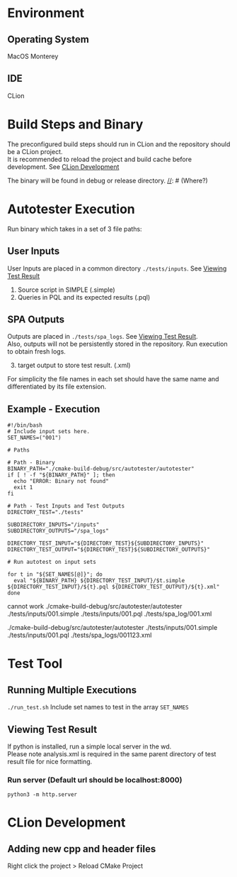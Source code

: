 
# Environment

## Operating System
MacOS Monterey

## IDE
CLion

# Build Steps and Binary

The preconfigured build steps should run in CLion and the repository should be a CLion project. \
It is recommended to reload the project and build cache before development. See [CLion Development](#clion-development)

The binary will be found in debug or release directory. [//]: # (Where?)

# Autotester Execution

Run binary which takes in a set of 3 file paths:

## User Inputs

User Inputs are placed in a common directory ```./tests/inputs```. See [Viewing Test Result](#viewing-test-result)

1. Source script in SIMPLE (.simple)
2. Queries in PQL and its expected results (.pql)

## SPA Outputs

Outputs are placed in ```./tests/spa_logs```.  See [Viewing Test Result](#viewing-test-result). \
Also, outputs will not be persistently stored in the repository. Run execution to obtain fresh logs.

3. target output to store test result. (.xml)

For simplicity the file names in each set should have the same name and differentiated by its file extension.

## Example - Execution

```
#!/bin/bash
# Include input sets here.
SET_NAMES=("001")

# Paths

# Path - Binary
BINARY_PATH="./cmake-build-debug/src/autotester/autotester"
if [ ! -f "${BINARY_PATH}" ]; then
  echo "ERROR: Binary not found"
  exit 1
fi

# Path - Test Inputs and Test Outputs
DIRECTORY_TEST="./tests"

SUBDIRECTORY_INPUTS="/inputs"
SUBDIRECTORY_OUTPUTS="/spa_logs"

DIRECTORY_TEST_INPUT="${DIRECTORY_TEST}${SUBDIRECTORY_INPUTS}"
DIRECTORY_TEST_OUTPUT="${DIRECTORY_TEST}${SUBDIRECTORY_OUTPUTS}"

# Run autotest on input sets

for t in "${SET_NAMES[@]}"; do
  eval "${BINARY_PATH} ${DIRECTORY_TEST_INPUT}/$t.simple ${DIRECTORY_TEST_INPUT}/${t}.pql ${DIRECTORY_TEST_OUTPUT}/${t}.xml"
done

```
cannot work
./cmake-build-debug/src/autotester/autotester ./tests/inputs/001.simple ./tests/inputs/001.pql ./tests/spa_log/001.xml


./cmake-build-debug/src/autotester/autotester ./tests/inputs/001.simple ./tests/inputs/001.pql ./tests/spa_logs/001123.xml

# Test Tool

## Running Multiple Executions

```./run_test.sh``` Include set names to test in the array ```SET_NAMES```

[//]: # (Run multiple executions step)

## Viewing Test Result

If python is installed, run a simple local server in the wd. \
Please note analysis.xml is required in the same parent directory of test result file for nice formatting.

### Run server (Default url should be localhost:8000)
``` python3 -m http.server ```


# CLion Development
## Adding new cpp and header files
Right click the project > Reload CMake Project